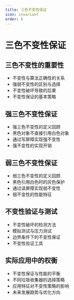 ```yaml
---
title: 三色不变性保证
icon: invariant
order: 6
---
```


# 三色不变性保证

## 三色不变性的重要性
- 不变性与算法正确性的关系
- 强弱不变性的区别与选择
- 不变性破坏导致的后果
- 不变性保证的基本策略

## 强三色不变性保证
- 强三色不变性的定义回顾
- 黑色对象不直接引用白色对象
- 通过写屏障实现强不变性
- 强不变性的实现开销

## 弱三色不变性保证
- 弱三色不变性的定义回顾
- 黑色引用白色时的灰色保护
- 通过读屏障实现弱不变性
- 弱不变性的性能特征

## 不变性验证与测试
- 不变性破坏的检测方法
- 模拟测试与压力测试
- 边界条件下的不变性保证
- 不变性验证工具

## 实际应用中的权衡
- 不变性保证与性能的平衡
- 不同垃圾收集器的选择策略
- 应用特征对不变性策略的影响
- 未来发展趋势与优化方向
